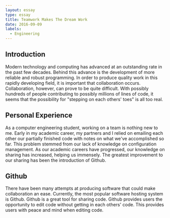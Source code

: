 ```yaml
---
layout: essay
type: essay
title: Teamwork Makes The Dream Work
date: 2016-09-09
labels:
  - Engineering
---
```


## Introduction

Modern technology and computing has advanced at an outstanding rate in the past few decades. Behind this advance is the development of more reliable and robust programming. In order to produce quality work in this rapidly developing field, it is important that collaboration occurs. Collaboration, however, can prove to be quite difficult. With possibly hundreds of people contributing to possibly millions of lines of code, it seems that the possibility for "stepping on each others' toes" is all too real. 

## Personal Experience

As a computer engineering student, working on a team is nothing new to me. Early in my academic career, my partners and I relied on emailing each other our partially finished code with notes on what we've accomplished so far. This problem stemmed from our lack of knowledge on configuration management. As our academic careers have progressed, our knowledge on sharing has increased, helping us immensely. The greatest improvement to our sharing has been the introduction of Github.

## Github

There have been many attempts at producing software that could make collaboration an ease. Currently, the most popular software hosting system is Github. Github is a great tool for sharing code. Github provides users the opportunity to edit code without getting in each others' code. This provides users with peace and mind when editing code. 





